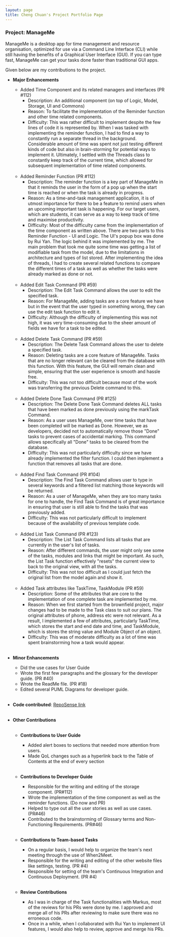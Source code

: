 ```yaml
---
layout: page
title: Cheng Chuan's Project Portfolio Page
---
```


### Project: ManageMe

ManageMe is a desktop app for time management and resource organisation, optimized for use via a Command Line Interface (CLI) while still having the benefits of a Graphical User Interface (GUI).
If you can type fast, ManageMe can get your tasks done faster than traditional GUI apps.

Given below are my contributions to the project.

* **Major Enhancements** 
  * Added Time Component and its related managers and interfaces (PR #112)
    * Description: An additional component (on top of Logic, Model, Storage, UI and Commons) 
    * Reason: To facilitate the implementation of the Reminder function and other time related components.
    * Difficulty: This was rather difficult to implement despite the few lines of code it is represented by. When I was
    tasked with implementing the reminder function, I had to find a way to constantly run a separate thread in the
    background. Considerable amount of time was spent not just testing different kinds of code but also in
    brain-storming for potential ways to implement it. Ultimately, I settled with the Threads class to constantly keep
    track of the current time, which allowed for subsequent implementation of time related components.
    <br><br>
  * Added Reminder Function (PR #112)
    * Description: The reminder function is a key part of ManageMe in that it reminds the user in the form of a pop up
    when the start time is reached or when the task is already in progress.
    * Reason: As a time-and-task management application, it is of utmost importance for there to be a feature to remind
    users when an upcoming important task is happening. For our target users, which are students, it can serve as a way
    to keep track of time and maximise productivity.
    * Difficulty: Most of the difficulty came from the implementation of the time component as written above. There are
    two parts to this Reminder Function - UI and Logic. The UI's popup box was done by Rui Yan. The logic behind it was
    implemented by me. The main problem that took me quite some time was getting a list of modifiable task from the
    model, due to the limitations in architecture and types of list stored. After implementing the idea of threads,
    I had to create several related functions to compare the different times of a task as well as whether the tasks
    were already marked as done or not.
    <br><br>
  * Added Edit Task Command (PR #59)
    * Description: The Edit Task Command allows the user to edit the specified task.
    * Reason: For ManageMe, adding tasks are a core feature we have but in the event that the user typed in something
    wrong, they can use the edit task function to edit it.
    * Difficulty: Although the difficulty of implementing this was not high, it was very time-consuming due to the sheer
    amount of fields we have for a task to be edited.
      <br><br>
  * Added Delete Task Command (PR #59)
    * Description: The Delete Task Command allows the user to delete a specified task.
    * Reason: Deleting tasks are a core feature of ManageMe. Tasks that are no longer relevant can be cleared from the
    database with this function. With this feature, the GUI will remain clean and simple, ensuring that the user
    experience is smooth and hassle free.
    * Difficulty: This was not too difficult because most of the work was transferring the previous Delete command to
    this.
      <br><br>
  * Added Delete Done Task Command (PR #125)
    * Description: The Delete Done Task Command deletes ALL tasks that have been marked as done previously using the
    markTask Command.
    * Reason: As a user uses ManageMe, over time tasks that have been completed will be marked as Done. However, we
    as developers, decided not to automatically remove those "Done" tasks to prevent cases of accidental marking.
    This command allows specifically all "Done" tasks to be cleared from the database.
    * Difficulty: This was not particularly difficulty since we have already implemented the filter function. I could
    then implement a function that removes all tasks that are done.
      <br><br>
  * Added Find Task Command (PR #104)
    * Description: The Find Task Command allows user to type in several keywords and a filtered list matching those
    keywords will be returned.
    * Reason: As a user of ManageMe, when they are too many tasks for one to handle, the Find Task Command is of great
    importance in ensuring that user is still able to find the tasks that was previously added.
    * Difficulty: This was not particularly difficult to implement because of the availability of previous template
    code.
      <br><br>
  * Added List Task Command (PR #123)
    * Description: The List Task Command lists all tasks that are currently in the user's list of tasks.
    * Reason: After different commands, the user might only see some of the tasks, modules and links that might be
    important. As such, the List Task function effectively "resets" the current view to back to the original view, with
    all the tasks.
    * Difficulty: This was not too difficult as I could just fetch the original list from the model again and show it.
      <br><br>
  * Added Task attributes like TaskTime, TaskModule (PR #59)
    * Description: Some of the attributes that are core to the implementation of one complete task are
    implemented by me.
    * Reason: When we first started from the brownfield project, major changes had to be made to the Task class to
    suit our plans. The original attributes of phone, address etc were not relevant. As a result, I implemented a few of
    attributes, particularly TaskTime, which stores the start and end date and time, and TaskModule, which is stores
    the string value and Module Object of an object.
    * Difficulty: This was of moderate difficulty as a lot of time was spent brainstorming how a task would appear.
  <br><br>

* **Minor Enhancements**
  * Did the use cases for User Guide
  * Wrote the first few paragraphs and the glossary for the developer guide. (PR #40)
  * Wrote the ReadMe file. (PR #18)
  * Edited several PUML Diagrams for developer guide.
    <br><br>

* **Code contributed**: [RepoSense link](https://nus-cs2103-ay2122s1.github.io/tp-dashboard/?search=zhangchengchuan&sort=totalCommits%20dsc&sortWithin=title&timeframe=commit&mergegroup=&groupSelect=groupByRepos&breakdown=true&checkedFileTypes=docs~functional-code~test-code~other&since=2021-09-17&tabOpen=true&tabType=authorship&tabAuthor=zhangchengchuan&tabRepo=AY2122S1-CS2103T-W11-3%2Ftp%5Bmaster%5D&authorshipIsMergeGroup=false&authorshipFileTypes=docs~functional-code~test-code~other&authorshipIsBinaryFileTypeChecked=false)
  <br><br>

* **Other Contributions**
<br><br>

  * **Contributions to User Guide**
    * Added alert boxes to sections that needed more attention from users.
    * Made QoL changes such as a hyperlink back to the Table of Contents at the end of every section
    <br><br>

  * **Contributions to Developer Guide**
    * Responsible for the writing and editing of the storage component. (PR#112)
    * Wrote the implementation of the time component as well as the reminder functions. (Do now and PR)
    * Helped to type out all the user stories as well as use cases. (PR#46)
    * Contributed to the brainstorming of Glossary terms and Non-Functioning Requirements. (PR#46)
      <br><br>

  * **Contributions to Team-based Tasks**
    * On a regular basis, I would help to organize the team's next meeting through the use of When2Meet.
    * Responsible for the writing and editing of the other website files like settings, testing. (PR #4)
    * Responsible for setting of the team's Continuous Integration and Continuous Deployment. (PR #4)
    <br><br>

  * **Review Contributions**
    * As I was in charge of the Task functionalities with Markus, most of the reviews for his PRs were done by me.
    I approved and merge all of his PRs after reviewing to make sure there was no erroneous code.
    * Once in a while, when I collaborated with Rui Yan to implement UI features, I would also help to review, approve
    and merge his PRs.
    <br><br>
